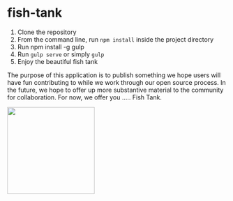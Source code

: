 fish-tank
==========

1. Clone the repository
2. From the command line, run `npm install` inside the project directory
3. Run npm install -g gulp
4. Run `gulp serve` or simply `gulp`
5. Enjoy the beautiful fish tank

The purpose of this application is to publish something we hope users will have fun contributing to while we work through our open source process.  In the future, we hope to offer up more substantive material to the community for collaboration. For now, we offer you ..... Fish Tank.

<img src="https://github.com/wwt-inc/fish-tank/blob/master/printscreen.png" width="200"/>

